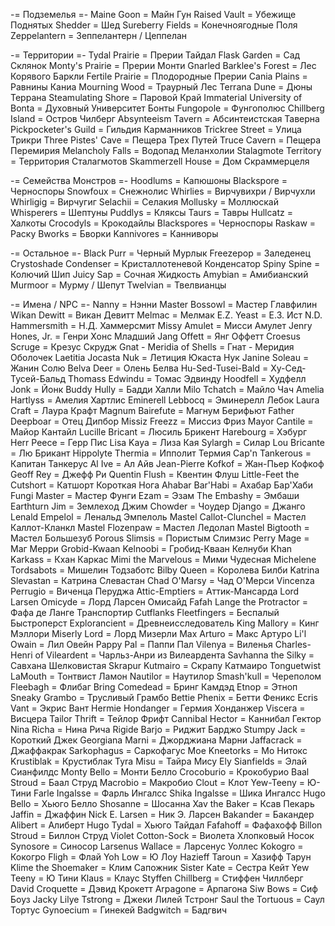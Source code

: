 -= Подземелья =-
Maine Goon = Майн Гун
Raised Vault = Убежище Поднятых
Shedder = Шед
Sureberry Fields = Конечноягодные Поля
Zeppelantern = Зеппелантерн / Цеппелан

-= Территории =-
Tydal Prairie = Прерии Тайдал
Flask Garden = Сад Склянок
Monty's Prairie = Прерии Монти
Gnarled Barklee's Forest = Лес Корявого Баркли
Fertile Prairie = Плодородные Прерии
Cania Plains = Равнины Каниа
Mourning Wood = Траурный Лес
Terrana Dune = Дюны Террана
Steamulating Shore = Паровой Край
Immaterial University of Bonta = Духовный Университет Бонты
Fungopole = Фунгополюс
Chillberg Island = Остров Чилберг
Absynteeism Tavern = Абсинтеистская Таверна
Pickpocketer's Guild = Гильдия Карманников
Trickree Street = Улица Трикри
Three Pistes' Cave = Пещера Трех Путей
Truce Cavern = Пещера Перемирия
Melancholy Falls = Водопад Меланхолии
Stalagmote Territory = Территория Сталагмотов
Skammerzell House = Дом Скраммерцеля

-= Семейства Монстров =-
Hoodlums = Капюшоны
Blackspore = Черноспоры
Snowfoux = Снежнолис
Whirlies = Вирчувихри / Вирчухли
Whirligig = Вирчугиг
Selachii = Селакия
Mollusky = Моллюскай
Whisperers = Шептуны
Puddlys = Кляксы
Taurs = Тавры
Hullcatz = Халкоты
Crocodyls = Крокодайлы
Blackspores = Черноспоры
Raskaw = Раску
Bworks = Бворки
Kannivores = Канниворы

-= Остальное =-
Black Purr = Черный Мурлык
Freezepop = Заледенец
Crystoshade Condenser = Кристаллотеневой Конденсатор
Spiny Spine = Колючий Шип
Juicy Sap = Сочная Жидкость
Amybian = Амибианский
Murmoor = Мурму / Шепут
Twelvian = Твелвианцы

-= Имена / NPC =-
Nanny = Нэнни
Master Bossowl = Мастер Главфилин
Wikan Dewitt = Викан Девитт
Melmac = Мелмак
E.Z. Yeast = Е.З. Ист
N.D. Hammersmith = Н.Д. Хаммерсмит
Missy Amulet = Мисси Амулет
Jenry Hones, Jr. = Генри Хонс Младший
Jang Offett = Янг Оффетт
Croesus Scruge = Крезус Скрудж
Gnat - Meridia of Shells = Гнат - Меридия Оболочек
Laetitia Jocasta Nuk = Летиция Юкаста Нук
Janine Soleau = Жанин Солю
Belva Deer = Олень Белва
Hu-Sed-Tusei-Bald = Ху-Сед-Тусей-Бальд
Thomass Edwindu = Томас Эдвинду
Hoodfell = Худфелл
Jonk = Йонк
Buddy Hully = Бадди Халли
Milo Tchatch = Майло Чач
Amelia Hartlyss = Амелия Хартлис
Eminerell Lebbocq = Эминерелл Лебок
Laura Craft = Лаура Крафт
Magnum Bairefute = Магнум Берифьют
Father Deepboar = Отец Дипбор
Missiz Freezz = Миссиз Фриз
Mayor Cantile = Майор Кантайл
Lucille Bricant = Люсиль Брикент
Harebourg = Хэбург
Herr Peece = Герр Пис
Lisa Kaya = Лиза Кая
Sylargh = Силар
Lou Bricante = Лю Брикант
Hippolyte Thermia = Ипполит Термия
Cap'n Tankerous = Капитан Танкерус
Al Ive = Ал Айв
Jean-Pierre Kofkof = Жан-Пьер Кофкоф
Geoff Rey = Джефф Ри
Quentin Flush = Квентин Флуш
Little-Feet the Cutshort = Катшорт Короткая Нога
Ahabar Bar'Habi = Ахабар Бар'Хаби
Fungi Master = Мастер Фунги
Ezam = Эзам
The Embashy = Эмбаши
Earthturn Jim = Землеход Джим
Chowder = Чоудер
Django = Джанго
Lenald Empelol = Ленальд Эмпелоль
Mastel Callot-Clunchel = Мастел Каллот-Кланкл
Mastel Flozenpaw = Мастел Ледолап
Mastel Bigtooth = Мастел Большезуб
Porous Slimsis = Пористым Слимзис
Perry Mage = Маг Мерри
Grobid-Kwaan Kelnoobi = Гробид-Кваан Келнуби
Khan Karkass = Кхан Каркас
Mimi the Marvelous = Мими Чудесная
Michelene Tordsabots = Мишелин Тодзаботс
Bilby Queen = Королева Билби
Katrina Slevastan = Катрина Слевастан
Chad O'Marsy = Чад О'Мерси
Vincenza Perrugio = Виченца Перуджа
Attic-Emptiers = Аттик-Мансарда
Lord Larsen Omicyde = Лорд Ларсен Омисайд
Fafah Lange the Protractor = Фафа де Ланге Транспортир
Cutflanks Fleetfingers = Беспалый Быстроперст
Explorancient = Древнеисследователь
King Mallory = Кинг Мэллори
Miserly Lord = Лорд Мизерли
Max Arturo = Макс Артуро
Li'l Owain = Лил Овейн
Pappy Pal = Паппи Пал
Vilenya = Виленья
Charles-Henri of Vileardent = Чарльз-Анри из Вилеардента
Savhanna the Silky = Савхана Шелковистая
Skrapur Kutmairo = Скрапу Катмаиро
Tonguetwist LaMouth = Тонтвист Ламон
Nautilor = Наутилор
Smash'kull = Череполом
Fleebagh = Флибаг
Bring Comedead = Бринг Камдэд
Etnop = Этноп
Sneaky Grambo = Трусливый Грамбо
Bettie Phenix = Бетти Феникс
Ecris Vant = Экрис Вант
Hermie Hondanger = Гермия Хонданжер
Viscera = Висцера
Tailor Thrift = Тейлор Фрифт
Cannibal Hector = Каннибал Гектор
Nina Richa = Нина Рича
Rigide Barjo = Риджит Барджо
Stumpy Jack = Короткий Джек
Georgiana Marni = Джорджиана Марни
Jaffacrack = Джаффакрак
Sarkophagus = Саркофагус
Moe Kneetorks = Мо Нитокс
Krustiblak = Крустиблак
Tyra Misu = Тайра Мису
Ely Sianfields = Элай Сианфилдс
Monty Bello = Монти Белло
Crocoburio = Крокобурио
Baal Stroud = Баал Струд
Macrobio = Макробио
Clout = Клот
Yew-Teeny = Ю-Тини
Farle Ingalsse = Фарль Ингалсс
Shika Ingalsse = Шика Ингалсс
Hugo Bello = Хьюго Белло
Shosanne = Шосанна
Xav the Baker = Ксав Пекарь
Jaffin = Джаффин
Nick E. Larsen = Ник Э. Ларсен
Bakander = Бакандер
Alibert = Алиберт
Hugo Tydal = Хьюго Тайдал
Fafahoff = Фафахофф
Billon Stroud = Биллон Струд
Violet Cotton-Sock = Виолета Хлопковый Носок
Synosore = Синосор
Larsenus Wallace = Ларсенуc Уоллес
Kokogro = Кокогро
Fligh = Флай
Yoh Low = Ю Лоу
Hazieff Taroun = Хазифф Тарун
Klime the Shoemaker = Клим Сапожник
Sister Kate = Сестра Кейт
Yew Teeny = Ю Тини
Klaus = Клаус
Styffen Chillberg = Стиффен Чиллберг
David Croquette = Дэвид Крокетт
Arpagone = Арпагона
Siw Bows = Сиф Боуз
Jacky Lilye Tstrong = Джеки Лилей Тстронг
Saul the Tortuous = Саул Тортус
Gynoecium = Гинекей
Badgwitch = Бадгвич